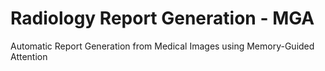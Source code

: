 # Radiology Report Generation - MGA
 Automatic Report Generation from Medical Images using Memory-Guided Attention
